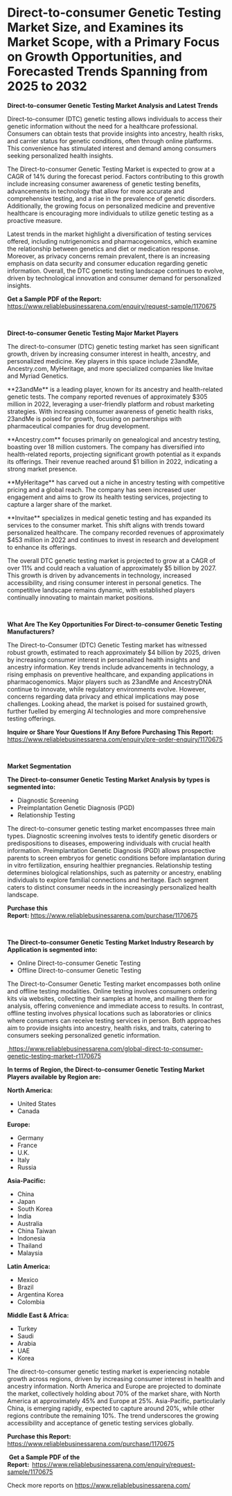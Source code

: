 <p><h1>Direct-to-consumer Genetic Testing Market Size, and Examines its Market Scope, with a Primary Focus on Growth Opportunities, and Forecasted Trends Spanning from 2025 to 2032</h1></p><p><strong>Direct-to-consumer Genetic Testing Market Analysis and Latest Trends</strong></p>
<p><p>Direct-to-consumer (DTC) genetic testing allows individuals to access their genetic information without the need for a healthcare professional. Consumers can obtain tests that provide insights into ancestry, health risks, and carrier status for genetic conditions, often through online platforms. This convenience has stimulated interest and demand among consumers seeking personalized health insights.</p><p>The Direct-to-consumer Genetic Testing Market is expected to grow at a CAGR of 14% during the forecast period. Factors contributing to this growth include increasing consumer awareness of genetic testing benefits, advancements in technology that allow for more accurate and comprehensive testing, and a rise in the prevalence of genetic disorders. Additionally, the growing focus on personalized medicine and preventive healthcare is encouraging more individuals to utilize genetic testing as a proactive measure.</p><p>Latest trends in the market highlight a diversification of testing services offered, including nutrigenomics and pharmacogenomics, which examine the relationship between genetics and diet or medication response. Moreover, as privacy concerns remain prevalent, there is an increasing emphasis on data security and consumer education regarding genetic information. Overall, the DTC genetic testing landscape continues to evolve, driven by technological innovation and consumer demand for personalized insights.</p></p>
<p><strong>Get a Sample PDF of the Report:&nbsp;</strong> <a href="https://www.reliablebusinessarena.com/enquiry/request-sample/1170675?utm_campaign=2182&utm_medium=2&utm_source=Github&utm_content=ia&utm_term=29032025&utm_id=direct-to-consumer-genetic-testing">https://www.reliablebusinessarena.com/enquiry/request-sample/1170675</a></p>
<p>&nbsp;</p>
<p><strong>Direct-to-consumer Genetic Testing Major Market Players</strong></p>
<p><p>The direct-to-consumer (DTC) genetic testing market has seen significant growth, driven by increasing consumer interest in health, ancestry, and personalized medicine. Key players in this space include 23andMe, Ancestry.com, MyHeritage, and more specialized companies like Invitae and Myriad Genetics.</p><p>**23andMe** is a leading player, known for its ancestry and health-related genetic tests. The company reported revenues of approximately $305 million in 2022, leveraging a user-friendly platform and robust marketing strategies. With increasing consumer awareness of genetic health risks, 23andMe is poised for growth, focusing on partnerships with pharmaceutical companies for drug development.</p><p>**Ancestry.com** focuses primarily on genealogical and ancestry testing, boasting over 18 million customers. The company has diversified into health-related reports, projecting significant growth potential as it expands its offerings. Their revenue reached around $1 billion in 2022, indicating a strong market presence.</p><p>**MyHeritage** has carved out a niche in ancestry testing with competitive pricing and a global reach. The company has seen increased user engagement and aims to grow its health testing services, projecting to capture a larger share of the market.</p><p>**Invitae** specializes in medical genetic testing and has expanded its services to the consumer market. This shift aligns with trends toward personalized healthcare. The company recorded revenues of approximately $453 million in 2022 and continues to invest in research and development to enhance its offerings.</p><p>The overall DTC genetic testing market is projected to grow at a CAGR of over 11% and could reach a valuation of approximately $5 billion by 2027. This growth is driven by advancements in technology, increased accessibility, and rising consumer interest in personal genetics. The competitive landscape remains dynamic, with established players continually innovating to maintain market positions.</p></p>
<p>&nbsp;</p>
<p><strong>What Are The Key Opportunities For Direct-to-consumer Genetic Testing Manufacturers?</strong></p>
<p><p>The Direct-to-Consumer (DTC) Genetic Testing market has witnessed robust growth, estimated to reach approximately $4 billion by 2025, driven by increasing consumer interest in personalized health insights and ancestry information. Key trends include advancements in technology, a rising emphasis on preventive healthcare, and expanding applications in pharmacogenomics. Major players such as 23andMe and AncestryDNA continue to innovate, while regulatory environments evolve. However, concerns regarding data privacy and ethical implications may pose challenges. Looking ahead, the market is poised for sustained growth, further fuelled by emerging AI technologies and more comprehensive testing offerings.</p></p>
<p><strong>Inquire or Share Your Questions If Any Before Purchasing This Report:</strong> <a href="https://www.reliablebusinessarena.com/enquiry/pre-order-enquiry/1170675?utm_campaign=2182&utm_medium=2&utm_source=Github&utm_content=ia&utm_term=29032025&utm_id=direct-to-consumer-genetic-testing">https://www.reliablebusinessarena.com/enquiry/pre-order-enquiry/1170675</a></p>
<p>&nbsp;</p>
<p><strong>Market Segmentation</strong></p>
<p><strong>The Direct-to-consumer Genetic Testing Market Analysis by types is segmented into:</strong></p>
<p><ul><li>Diagnostic Screening</li><li>Preimplantation Genetic Diagnosis (PGD)</li><li>Relationship Testing</li></ul></p>
<p><p>The direct-to-consumer genetic testing market encompasses three main types. Diagnostic screening involves tests to identify genetic disorders or predispositions to diseases, empowering individuals with crucial health information. Preimplantation Genetic Diagnosis (PGD) allows prospective parents to screen embryos for genetic conditions before implantation during in vitro fertilization, ensuring healthier pregnancies. Relationship testing determines biological relationships, such as paternity or ancestry, enabling individuals to explore familial connections and heritage. Each segment caters to distinct consumer needs in the increasingly personalized health landscape.</p></p>
<p><strong>Purchase this Report:&nbsp;</strong><a href="https://www.reliablebusinessarena.com/purchase/1170675?utm_campaign=2182&utm_medium=2&utm_source=Github&utm_content=ia&utm_term=29032025&utm_id=direct-to-consumer-genetic-testing">https://www.reliablebusinessarena.com/purchase/1170675</a></p>
<p>&nbsp;</p>
<p><strong>The Direct-to-consumer Genetic Testing Market Industry Research by Application is segmented into:</strong></p>
<p><ul><li>Online Direct-to-consumer Genetic Testing</li><li>Offline Direct-to-consumer Genetic Testing</li></ul></p>
<p><p>The Direct-to-Consumer Genetic Testing market encompasses both online and offline testing modalities. Online testing involves consumers ordering kits via websites, collecting their samples at home, and mailing them for analysis, offering convenience and immediate access to results. In contrast, offline testing involves physical locations such as laboratories or clinics where consumers can receive testing services in person. Both approaches aim to provide insights into ancestry, health risks, and traits, catering to consumers seeking personalized genetic information.</p></p>
<p><a href="https://www.reliablebusinessarena.com/global-direct-to-consumer-genetic-testing-market-r1170675?utm_campaign=2182&utm_medium=2&utm_source=Github&utm_content=ia&utm_term=29032025&utm_id=direct-to-consumer-genetic-testing">&nbsp;https://www.reliablebusinessarena.com/global-direct-to-consumer-genetic-testing-market-r1170675</a></p>
<p><strong>In terms of Region, the Direct-to-consumer Genetic Testing Market Players available by Region are:</strong></p>
<p>
    <p> <strong> North America: </strong>
        <ul>
            <li>United States</li>
            <li>Canada</li>
        </ul>
        </p> 
    <p> <strong> Europe: </strong>
        <ul>
            <li>Germany</li>
            <li>France</li>
            <li>U.K.</li>
            <li>Italy</li>
            <li>Russia</li>
        </ul>
        </p> 
    <p> <strong> Asia-Pacific: </strong>
        <ul>
            <li>China</li>
            <li>Japan</li>
            <li>South Korea</li>
            <li>India</li>
            <li>Australia</li>
            <li>China Taiwan</li>
            <li>Indonesia</li>
            <li>Thailand</li>
            <li>Malaysia</li>
        </ul>
        </p> 
    <p> <strong> Latin America: </strong>
        <ul>
            <li>Mexico</li>
            <li>Brazil</li>
            <li>Argentina Korea</li>
            <li>Colombia</li>
        </ul>
        </p> 
    <p> <strong> Middle East & Africa: </strong>
        <ul>
            <li>Turkey</li>
            <li>Saudi</li>
            <li>Arabia</li>
            <li>UAE</li>
            <li>Korea</li>
        </ul>
    </p>
    </p>
<p><p>The direct-to-consumer genetic testing market is experiencing notable growth across regions, driven by increasing consumer interest in health and ancestry information. North America and Europe are projected to dominate the market, collectively holding about 70% of the market share, with North America at approximately 45% and Europe at 25%. Asia-Pacific, particularly China, is emerging rapidly, expected to capture around 20%, while other regions contribute the remaining 10%. The trend underscores the growing accessibility and acceptance of genetic testing services globally.</p></p>
<p><strong>Purchase this Report: </strong><a href="https://www.reliablebusinessarena.com/purchase/1170675?utm_campaign=2182&utm_medium=2&utm_source=Github&utm_content=ia&utm_term=29032025&utm_id=direct-to-consumer-genetic-testing">https://www.reliablebusinessarena.com/purchase/1170675</a></p>
<p>&nbsp;<strong>Get a Sample PDF of the Report:&nbsp;&nbsp;</strong><a href="https://www.reliablebusinessarena.com/enquiry/request-sample/1170675?utm_campaign=2182&utm_medium=2&utm_source=Github&utm_content=ia&utm_term=29032025&utm_id=direct-to-consumer-genetic-testing">https://www.reliablebusinessarena.com/enquiry/request-sample/1170675</a></p>
<p><strong></strong></p>
<p>Check more reports on <a href="https://www.reliablebusinessarena.com/?utm_campaign=2182&utm_medium=2&utm_source=Github&utm_content=ia&utm_term=29032025&utm_id=direct-to-consumer-genetic-testing">https://www.reliablebusinessarena.com/</a></p>